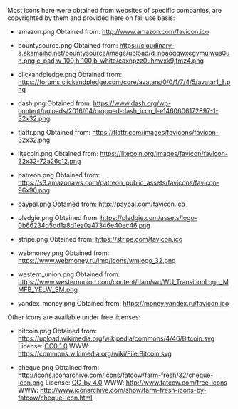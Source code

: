 Most icons here were obtained from websites of specific companies,
are copyrighted by them and provided here on fail use basis:

- amazon.png
  Obtained from: http://www.amazon.com/favicon.ico

- bountysource.png
  Obtained from: https://cloudinary-a.akamaihd.net/bountysource/image/upload/d_noaoqqwxegvmulwus0un.png,c_pad,w_100,h_100,b_white/caxnpzz0uhmvxk9jfmz4.png

- clickandpledge.png
  Obtained from: https://forums.clickandpledge.com/core/avatars/0/0/1/7/4/5/avatar1_8.png

- dash.png
  Obtained from: https://www.dash.org/wp-content/uploads/2016/04/cropped-dash_icon_l-e1460606172897-1-32x32.png

- flattr.png
  Obtained from: https://flattr.com/images/favicons/favicon-32x32.png

- litecoin.png
  Obtained from: https://litecoin.org/images/favicon/favicon-32x32-72a26c12.png

- patreon.png
  Obtained from: https://s3.amazonaws.com/patreon_public_assets/favicons/favicon-96x96.png

- paypal.png
  Obtained from: http://paypal.com/favicon.ico

- pledgie.png
  Obtained from: https://pledgie.com/assets/logo-0b66234d5dd1a8d1ea0a47346e40ec46.png

- stripe.png
  Obtained from: https://stripe.com/favicon.ico

- webmoney.png
  Obtained from: https://www.webmoney.ru/img/icons/wmlogo_32.png

- western_union.png
  Obtained from: https://www.westernunion.com/content/dam/wu/WU_TransitionLogo_MMFB_YELW_SM.png

- yandex_money.png
  Obtained from: https://money.yandex.ru/favicon.ico

Other icons are available under free licenses:

- bitcoin.png
  Obtained from: https://upload.wikimedia.org/wikipedia/commons/4/46/Bitcoin.svg
  License: [CC0 1.0](https://creativecommons.org/publicdomain/zero/1.0/)
  WWW: https://commons.wikimedia.org/wiki/File:Bitcoin.svg

- cheque.png
  Obtained from: http://icons.iconarchive.com/icons/fatcow/farm-fresh/32/cheque-icon.png
  License: [CC-by 4.0](https://creativecommons.org/licenses/by/4.0/)
  WWW: http://www.fatcow.com/free-icons
  WWW: http://www.iconarchive.com/show/farm-fresh-icons-by-fatcow/cheque-icon.html
